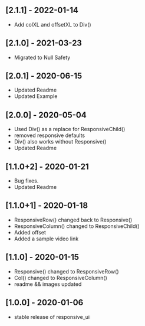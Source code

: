 ## [2.1.1] - 2022-01-14
* Add colXL and offsetXL to Div()

## [2.1.0] - 2021-03-23
* Migrated to Null Safety 

## [2.0.1] - 2020-06-15
* Updated Readme 
* Updated Example 

## [2.0.0] - 2020-05-04

* Used Div() as a replace for ResponsiveChild()
* removed responsive defaults
* Div() also works without Responsive() 
* Updated Readme 

## [1.1.0+2] - 2020-01-21

* Bug fixes. 
* Updated Readme 

## [1.1.0+1] - 2020-01-18

* ResponsiveRow() changed back to Responsive() 
* ResponsiveColumn() changed to  ResponsiveChild() 
* Added offset
* Added a sample video link

## [1.1.0] - 2020-01-15

* Responsive() changed to ResponsiveRow() 
* Col() changed to ResponsiveColumn() 
* readme && images updated

## [1.0.0] - 2020-01-06

* stable release of responsive_ui
